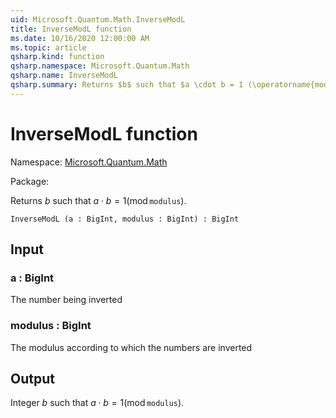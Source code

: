```yaml
---
uid: Microsoft.Quantum.Math.InverseModL
title: InverseModL function
ms.date: 10/16/2020 12:00:00 AM
ms.topic: article
qsharp.kind: function
qsharp.namespace: Microsoft.Quantum.Math
qsharp.name: InverseModL
qsharp.summary: Returns $b$ such that $a \cdot b = 1 (\operatorname{mod} \texttt{modulus})$.
---
```


# InverseModL function

Namespace: [Microsoft.Quantum.Math](xref:Microsoft.Quantum.Math)

Package: [](https://nuget.org/packages/)


Returns $b$ such that $a \cdot b = 1 (\operatorname{mod} \texttt{modulus})$.

```Q#
InverseModL (a : BigInt, modulus : BigInt) : BigInt
```


## Input

### a : BigInt

The number being inverted


### modulus : BigInt

The modulus according to which the numbers are inverted



## Output

Integer $b$ such that $a \cdot b = 1 (\operatorname{mod} \texttt{modulus})$.